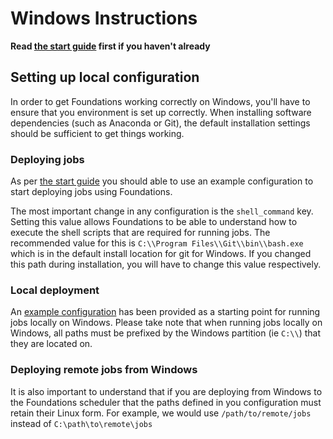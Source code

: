 # Windows Instructions

**Read [the start guide](STARTGUIDE.md) first if you haven't already**

## Setting up local configuration

In order to get Foundations working correctly on Windows, you'll have to ensure that you environment is set up correctly. When installing software dependencies (such as Anaconda or Git), the default installation settings should be sufficient to get things working.

### Deploying jobs
As per [the start guide](STARTGUIDE.md#environment-and-dependencies) you should able to use an example configuration to start deploying jobs using Foundations. 

The most important change in any configuration is the `shell_command` key. Setting this value allows Foundations to be able to understand how to execute the shell scripts that are required for running jobs. The recommended value for this is `C:\\Program Files\\Git\\bin\\bash.exe` which is in the default install location for git for Windows. If you changed this path during installation, you will have to change this value respectively.

### Local deployment

An [example configuration](../examples/example_configs/local_windows.config.yaml) has been provided as a starting point for running jobs locally on Windows. Please take note that when running jobs locally on Windows, all paths must be prefixed by the Windows partition (ie `C:\\`) that they are located on. 

### Deploying remote jobs from Windows
It is also important to understand that if you are deploying from Windows to the Foundations scheduler that the paths defined in you configuration must retain their Linux form. For example, we would use `/path/to/remote/jobs` instead of `C:\path\to\remote\jobs`